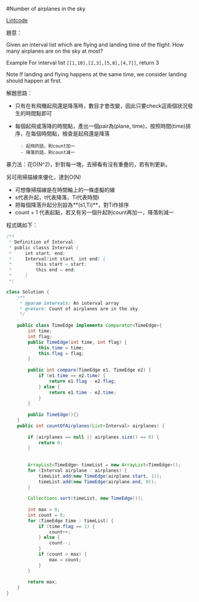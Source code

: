 #Number of airplanes in the sky

[Lintcode](http://www.lintcode.com/en/problem/number-of-airplanes-in-the-sky/)

題意：

Given an interval list which are flying and landing time of the flight. How many airplanes are on the sky at most?

Example
For interval list ```[[1,10],[2,3],[5,8],[4,7]]```, return 3

Note
If landing and flying happens at the same time, we consider landing should happen at first.

解題思路：

- 只有在有飛機起飛還是降落時，數目才會改變，因此只要check這兩個狀況發生的時間點即可

- 每個起飛或落降的時間點，產出一個pair為(plane, time)，按照時間(time)排序，在每個時間點，檢查是起飛還是降落

        - 起飛的話，則count加一
        - 降落的話，則count減一
        
        
暴力法：花O(N^2)，針對每一塊，去掃看有沒有重疊的，若有則更新。

另可用掃描線來優化，達到O(N)

- 可想像掃描線是在時間軸上的一條虛擬的線
- s代表升起，t代表降落，Ti代表時間i
- 把每個降落升起分別設為**(s1,Ti)**，對Ti作排序
- count + 1 代表起點，若又有另一個升起則count再加一，降落則減一

程式碼如下：

```java
/**
 * Definition of Interval:
 * public classs Interval {
 *     int start, end;
 *     Interval(int start, int end) {
 *         this.start = start;
 *         this.end = end;
 *     }
 */

class Solution {
    /**
     * @param intervals: An interval array
     * @return: Count of airplanes are in the sky.
     */
     
    public class TimeEdge implements Comparator<TimeEdge>{
        int time;
        int flag;
        public TimeEdge(int time, int flag) {
            this.time = time;
            this.flag = flag;
        }
        
        public int compare(TimeEdge e1, TimeEdge e2) {
            if (e1.time == e2.time) {
                return e1.flag - e2.flag;
            } else {
                return e1.time - e2.time;
            }
        }
        
        public TimeEdge(){}
    }
    public int countOfAirplanes(List<Interval> airplanes) { 
        
        if (airplanes == null || airplanes.size() == 0) {
            return 0;
        }
        
        
        ArrayList<TimeEdge> timeList = new ArrayList<TimeEdge>();
        for (Interval airplane : airplanes) {
            timeList.add(new TimeEdge(airplane.start, 1));
            timeList.add(new TimeEdge(airplane.end, 0));
        }
        
        Collections.sort(timeList, new TimeEdge());
        
        int max = 0;
        int count = 0;
        for (TimeEdge time : timeList) {
            if (time.flag == 1) {
                count++;
            } else {
                count--;
            }
            if (count > max) {
                max = count;
            }
        }
        
        return max;
    }
}

```